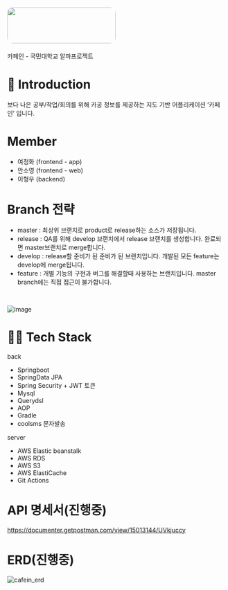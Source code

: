 # <img src="https://s3.us-west-2.amazonaws.com/secure.notion-static.com/effa2101-effa-4cdf-9a75-0d4423db1b82/cafein_main_color.svg?X-Amz-Algorithm=AWS4-HMAC-SHA256&X-Amz-Content-Sha256=UNSIGNED-PAYLOAD&X-Amz-Credential=AKIAT73L2G45EIPT3X45%2F20220518%2Fus-west-2%2Fs3%2Faws4_request&X-Amz-Date=20220518T092431Z&X-Amz-Expires=86400&X-Amz-Signature=0c67660417e5747ba038537368d943f07b6c60988934917ea89a490afcfc6cc2&X-Amz-SignedHeaders=host&response-content-disposition=filename%20%3D%22cafein_main%2520color.svg%22&x-id=GetObject" style="display: inline-block; overflow: hidden; border-radius: 13px; width: 250px; height: 83px;">
카페인 - 국민대학교 알파프로젝트

# 📌 Introduction
보다 나은 공부/작업/회의를 위해 카공 정보를 제공하는 지도 기반 어플리케이션 ‘카페인’ 입니다.

# Member
- 여정화 (frontend - app)
- 안소영 (frontend - web)
- 이형우 (backend)

# Branch 전략
 - master : 최상위 브랜치로 product로 release하는 소스가 저장됩니다.
 - release : QA를 위해 develop 브랜치에서 release 브랜치를 생성합니다. 완료되면 master브랜치로 merge합니다.
 - develop : release할 준비가 된 준비가 된 브랜치입니다. 개발된 모든 feature는 develop에 merge됩니다.
 - feature : 개별 기능의 구현과 버그를 해결할때 사용하는 브랜치입니다. master branch에는 직접 접근이 불가합니다.
 
 <br/>
 
 ![image](https://user-images.githubusercontent.com/69441691/152711253-348c902b-2058-4b5b-93cf-59eb8d92823f.png)

# 👨‍💻 Tech Stack
back 
- Springboot
- SpringData JPA
- Spring Security + JWT 토큰
- Mysql
- Querydsl
- AOP
- Gradle
- coolsms 문자발송

server 
- AWS Elastic beanstalk
- AWS RDS
- AWS S3
- AWS ElastiCache
- Git Actions

# API 명세서(진행중)
https://documenter.getpostman.com/view/15013144/UVkjuccy

# ERD(진행중)
![cafein_erd](https://user-images.githubusercontent.com/77663506/170822973-8e41c732-c84a-4710-906b-1c4f7194f426.png)
